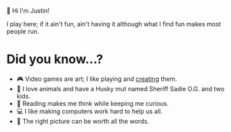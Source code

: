 👋 Hi I'm Justin!

I play here; if it ain't fun, ain't having it although what I find fun makes most people run.

# Did you know…?
- 🎮 Video games are art; I like playing and [creating](https://en.wikipedia.org/wiki/FIFA_08) them.
- 🐶 I love animals and have a Husky mut named Sheriff Sadie O.G. and two kids.
- 📖 Reading makes me think while keeping me curious.
- 💻 I like making computers work hard to help us all.
- 🎉 The right picture can be worth all the words.
